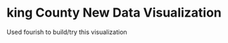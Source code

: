 # king County New Data Visualization
Used fourish to build/try this visualization

<div class="flourish-embed flourish-chart" data-src="visualisation/14930035"><script src="https://public.flourish.studio/resources/embed.js"></script></div>
